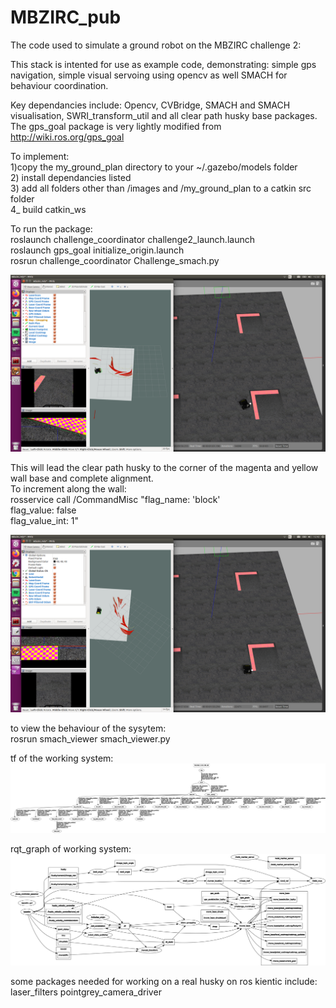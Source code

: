 # MBZIRC_pub
The code used to simulate a ground robot on the MBZIRC challenge 2:

This stack is intented for use as example code, demonstrating: simple gps navigation, simple visual servoing using opencv as well SMACH for behaviour coordination. 

Key dependancies include: Opencv, CVBridge, SMACH and SMACH visualisation, SWRI_transform_util and all clear path husky base packages. 
The gps_goal package is very lightly modified from http://wiki.ros.org/gps_goal

To implement:  
1)copy the my_ground_plan directory to your ~/.gazebo/models folder    
2) install dependancies listed  
3) add all folders other than /images and /my_ground_plan to a catkin src folder  
4_ build catkin_ws  

To run the package:  
roslaunch challenge_coordinator challenge2_launch.launch  
roslaunch gps_goal initialize_origin.launch  
rosrun challenge_coordinator Challenge_smach.py  

![](images_mbz/mbz_sim2.png)

This will lead the clear path husky to the corner of the magenta and yellow wall base and complete alignment.  
To increment along the wall:  
rosservice call /CommandMisc "flag_name: 'block'  
flag_value: false  
flag_value_int: 1"   

![](images_mbz/mbzirc_sim_aligned.png)


to view the behaviour of the sysytem:  
rosrun smach_viewer smach_viewer.py 

tf of the working system:   
![](images_mbz/mbzirc_rqt_frmes.png)

rqt_graph of working system:  
![](images_mbz/mbzirc_sim_rqt.png)



some packages needed for working on a real husky on ros kientic include:
laser_filters
pointgrey_camera_driver
